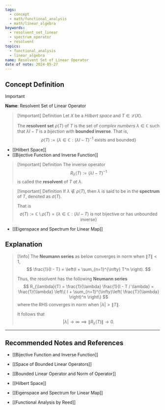```yaml
---
tags:
  - concept
  - math/functional_analysis
  - math/linear_algebra
keywords:
  - resolvent_set_linear
  - spectrum_operator
  - resolvent
topics:
  - functional_analysis
  - linear_algebra
name: Resolvent Set of Linear Operator
date of note: 2024-05-27
---
```


## Concept Definition

>[!important]
>**Name**: Resolvent Set of Linear Operator

>[!important] Definition
>Let $X$ be a *Hilbert space* and $T \in \mathcal{L}(X)$. 
>
>The **resolvent set** $\rho(T)$ of $T$ is the set of *complex numbers* $\lambda \in \mathbb{C}$ such that $\lambda I - T$ is a *bijection* with **bounded inverse**. That is,
>$$
>\rho(T) := \left\{ \lambda \in \mathbb{C}: (\lambda I - T)^{-1} \text{ exists and bounded}  \right\} 
>$$

- [[Hilbert Space]]
- [[Bijective Function and Inverse Function]]


>[!important] Definition
>The inverse operator
>$$
>R_{\lambda}(T) := (\lambda I - T)^{-1}
>$$
>is called the **resolvent** of $T$ *at* $\lambda$.

>[!important] Definition
>If $\lambda \not\in \rho(T)$, then $\lambda$ is said to be in the **spectrum** of $T$, denoted as $\sigma(T).$
>
>That is
>$$
>\sigma(T) := \mathbb{C} \setminus \rho(T) = \left\{ \lambda \in \mathbb{C}: (\lambda I - T) \text{ is not bijective or has unbounded inverse} \right\} 
>$$

- [[Eigenspace and Spectrum for Linear Map]]



## Explanation


>[!info]
>The **Neumann series** as below converges in norm when $\lVert T \rVert < 1,$ 
>$$
> \frac{1}{I - T} = \left(I +  \sum_{n=1}^{\infty} T^n \right).
>$$
>
>
>Thus, the resolvent has the following **Neumann series**
>$$
>R_{\lambda}(T) =  \frac{1}{\lambda} \frac{1}{I - T / \lambda}  = \frac{1}{\lambda} \left\{ I + \sum_{n=1}^{\infty}\left( \frac{T}{\lambda} \right)^n \right\}  
>$$
>where  the RHS converges in norm when $|\lambda| > \lVert T \rVert$.
>
>It follows that
>$$
>|\lambda| \to \infty \implies \lVert R_{\lambda}(T) \rVert \to 0.
>$$


-----------
##  Recommended Notes and References

- [[Bijective Function and Inverse Function]]

- [[Space of Bounded Linear Operators]]
- [[Bounded Linear Operator and Norm of Operator]]
- [[Hilbert Space]]

- [[Eigenspace and Spectrum for Linear Map]]

- [[Functional Analysis by Reed]]